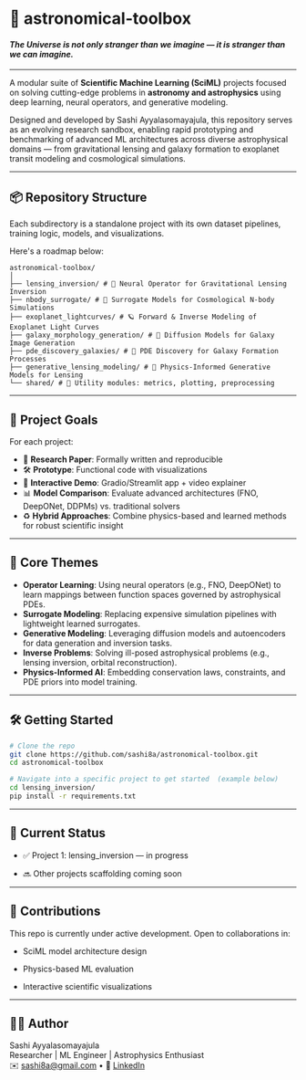 # 🌌 astronomical-toolbox 
#### *The Universe is not only stranger than we imagine — it is stranger than we can imagine.*
---
A modular suite of **Scientific Machine Learning (SciML)** projects focused on solving cutting-edge problems in **astronomy and astrophysics** using deep learning, neural operators, and generative modeling.

Designed and developed by Sashi Ayyalasomayajula, this repository serves as an evolving research sandbox, enabling rapid prototyping and benchmarking of advanced ML architectures across diverse astrophysical domains — from gravitational lensing and galaxy formation to exoplanet transit modeling and cosmological simulations.

---

## 📦 Repository Structure

Each subdirectory is a standalone project with its own dataset pipelines, training logic, models, and visualizations.

Here's a roadmap below: 
```
astronomical-toolbox/
│
├── lensing_inversion/ # 🔭 Neural Operator for Gravitational Lensing Inversion
├── nbody_surrogate/ # 🌌 Surrogate Models for Cosmological N-body Simulations
├── exoplanet_lightcurves/ # 🪐 Forward & Inverse Modeling of Exoplanet Light Curves
├── galaxy_morphology_generation/ # 🌠 Diffusion Models for Galaxy Image Generation
├── pde_discovery_galaxies/ # 🧠 PDE Discovery for Galaxy Formation Processes
├── generative_lensing_modeling/ # 🔁 Physics-Informed Generative Models for Lensing
└── shared/ # 🧰 Utility modules: metrics, plotting, preprocessing
```
---

## 🚀 Project Goals

For each project:
- 📄 **Research Paper**: Formally written and reproducible
- 🛠️ **Prototype**: Functional code with visualizations
- 🎥 **Interactive Demo**: Gradio/Streamlit app + video explainer
- 📊 **Model Comparison**: Evaluate advanced architectures (FNO, DeepONet, DDPMs) vs. traditional solvers
- ♻️ **Hybrid Approaches**: Combine physics-based and learned methods for robust scientific insight

---

## 🧠 Core Themes

- **Operator Learning**: Using neural operators (e.g., FNO, DeepONet) to learn mappings between function spaces governed by astrophysical PDEs.
- **Surrogate Modeling**: Replacing expensive simulation pipelines with lightweight learned surrogates.
- **Generative Modeling**: Leveraging diffusion models and autoencoders for data generation and inversion tasks.
- **Inverse Problems**: Solving ill-posed astrophysical problems (e.g., lensing inversion, orbital reconstruction).
- **Physics-Informed AI**: Embedding conservation laws, constraints, and PDE priors into model training.

---

## 🛠️ Getting Started

```bash
# Clone the repo
git clone https://github.com/sashi8a/astronomical-toolbox.git
cd astronomical-toolbox

# Navigate into a specific project to get started  (example below)
cd lensing_inversion/
pip install -r requirements.txt
```
---

## 🔭 Current Status
- ✅ Project 1: lensing_inversion — in progress

- 🔜 Other projects scaffolding coming soon

---
## 🤝 Contributions
This repo is currently under active development. Open to collaborations in:

- SciML model architecture design

- Physics-based ML evaluation

- Interactive scientific visualizations

---

## 🧑‍🚀 Author
Sashi Ayyalasomayajula  
Researcher | ML Engineer | Astrophysics Enthusiast  
 ✉️ sashi8a@gmail.com • 🧠 [LinkedIn](https://www.linkedin.com/in/sashi8a)
